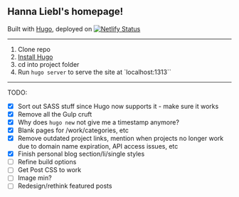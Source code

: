 ## Hanna Liebl's homepage!

Built with [Hugo](https://gohugo.io/), deployed on [![Netlify Status](https://api.netlify.com/api/v1/badges/267da0e9-982b-48ff-930b-583865e9fd6c/deploy-status)](https://app.netlify.com/sites/festive-yalow-dc6e41/deploys)


---
1. Clone repo
2. [Install Hugo](https://github.com/spf13/hugo#choose-how-to-install)
3. cd into project folder
4. Run `hugo server` to serve the site at `localhost:1313``
---
TODO:
- [X] Sort out SASS stuff since Hugo now supports it - make sure it works
- [X] Remove all the Gulp cruft
- [X] Why does `hugo new` not give me a timestamp anymore?
- [X] Blank pages for /work/categories, etc
- [X] Remove outdated project links, mention when projects no longer work due to domain name expiration, API access issues, etc
- [X] Finish personal blog section/li/single styles
- [ ] Refine build options
- [ ] Get Post CSS to work
- [ ] Image min?
- [ ] Redesign/rethink featured posts
